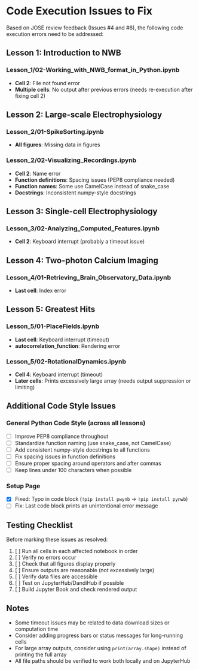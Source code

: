 # Code Execution Issues to Fix

Based on JOSE review feedback (Issues #4 and #8), the following code execution errors need to be addressed:

## Lesson 1: Introduction to NWB

### Lesson_1/02-Working_with_NWB_format_in_Python.ipynb
- **Cell 2**: File not found error
- **Multiple cells**: No output after previous errors (needs re-execution after fixing cell 2)

## Lesson 2: Large-scale Electrophysiology

### Lesson_2/01-SpikeSorting.ipynb
- **All figures**: Missing data in figures

### Lesson_2/02-Visualizing_Recordings.ipynb
- **Cell 2**: Name error
- **Function definitions**: Spacing issues (PEP8 compliance needed)
- **Function names**: Some use CamelCase instead of snake_case
- **Docstrings**: Inconsistent numpy-style docstrings

## Lesson 3: Single-cell Electrophysiology

### Lesson_3/02-Analyzing_Computed_Features.ipynb
- **Cell 2**: Keyboard interrupt (probably a timeout issue)

## Lesson 4: Two-photon Calcium Imaging

### Lesson_4/01-Retrieving_Brain_Observatory_Data.ipynb
- **Last cell**: Index error

## Lesson 5: Greatest Hits

### Lesson_5/01-PlaceFields.ipynb
- **Last cell**: Keyboard interrupt (timeout)
- **autocorrelation_function**: Rendering error

### Lesson_5/02-RotationalDynamics.ipynb
- **Cell 4**: Keyboard interrupt (timeout)
- **Later cells**: Prints excessively large array (needs output suppression or limiting)

## Additional Code Style Issues

### General Python Code Style (across all lessons)
- [ ] Improve PEP8 compliance throughout
- [ ] Standardize function naming (use snake_case, not CamelCase)
- [ ] Add consistent numpy-style docstrings to all functions
- [ ] Fix spacing issues in function definitions
- [ ] Ensure proper spacing around operators and after commas
- [ ] Keep lines under 100 characters when possible

### Setup Page
- [x] Fixed: Typo in code block (`!pip install pwynb` → `!pip install pynwb`)
- [ ] Fix: Last code block prints an unintentional error message

## Testing Checklist

Before marking these issues as resolved:
1. [ ] Run all cells in each affected notebook in order
2. [ ] Verify no errors occur
3. [ ] Check that all figures display properly
4. [ ] Ensure outputs are reasonable (not excessively large)
5. [ ] Verify data files are accessible
6. [ ] Test on JupyterHub/DandiHub if possible
7. [ ] Build Jupyter Book and check rendered output

## Notes

- Some timeout issues may be related to data download sizes or computation time
- Consider adding progress bars or status messages for long-running cells
- For large array outputs, consider using `print(array.shape)` instead of printing the full array
- All file paths should be verified to work both locally and on JupyterHub

